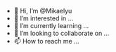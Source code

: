- 👋 Hi, I’m @Mikaelyu
- 👀 I’m interested in ...
- 🌱 I’m currently learning ...
- 💞️ I’m looking to collaborate on ...
- 📫 How to reach me ...

<!---
Mikaelyu/Mikaelyu is a ✨ special ✨ repository because its `README.md` (this file) appears on your GitHub profile.
You can click the Preview link to take a look at your changes.
--->
